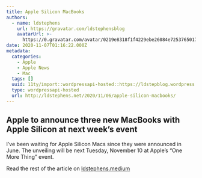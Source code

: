 ```yaml
---
title: Apple Silicon MacBooks
authors:
  - name: ldstephens
    url: https://gravatar.com/ldstephensblog
    avatarUrl: >-
      https://0.gravatar.com/avatar/0219e8318f1f4229ebe26084e7253765017f43ca0c631be37dc6d0b8ad6e40a4?s=96&d=identicon&r=G
date: 2020-11-07T01:16:22.000Z
metadata:
  categories:
    - Apple
    - Apple News
    - Mac
  tags: []
  uuid: 11ty/import::wordpressapi-hosted::https://ldstepblog.wordpress.com/?p=2488
  type: wordpressapi-hosted
  url: http://ldstephens.net/2020/11/06/apple-silicon-macbooks/
---
```

## Apple to announce three new MacBooks with Apple Silicon at next week’s event

I’ve been waiting for Apple Silicon Macs since they were announced in June. The unveiling will be next Tuesday, November 10 at Apple’s “One More Thing” event.

Read the rest of the article on [ldstephens.medium](https://ldstephens.medium.com/apple-silicon-macbooks-512bb5cfdb02)